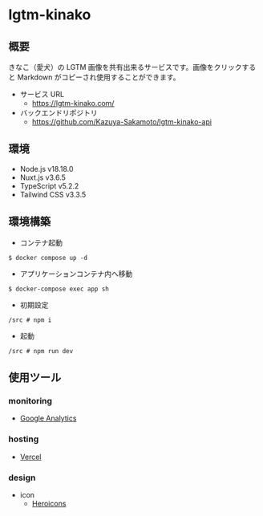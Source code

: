 # lgtm-kinako

## 概要

きなこ（愛犬）の LGTM 画像を共有出来るサービスです。画像をクリックすると Markdown がコピーされ使用することができます。

- サービス URL
  - https://lgtm-kinako.com/
- バックエンドリポジトリ
  - https://github.com/Kazuya-Sakamoto/lgtm-kinako-api

## 環境

- Node.js v18.18.0
- Nuxt.js v3.6.5
- TypeScript v5.2.2
- Tailwind CSS v3.3.5

## 環境構築

- コンテナ起動

```
$ docker compose up -d
```

- アプリケーションコンテナ内へ移動

```
$ docker-compose exec app sh
```

- 初期設定

```
/src # npm i
```

- 起動

```
/src # npm run dev
```

## 使用ツール

### monitoring

- [Google Analytics](https://analytics.google.com/analytics/web/#/p287815666/reports/dashboard?params=_u..nav%3Dmaui&r=lifecycle-engagement-overview&ruid=lifecycle-engagement-overview,life-cycle,engagement&collectionId=life-cycle)

### hosting

- [Vercel](https://vercel.com/dashboard)

### design

- icon
  - [Heroicons](https://heroicons.com/)
